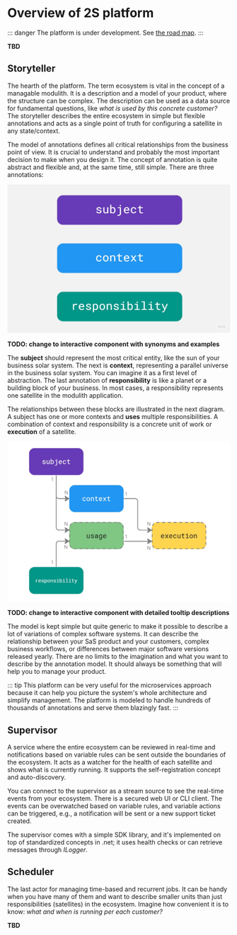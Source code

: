 # Overview of 2S platform

::: danger
The platform is under development. See [the road map](road-map).
:::

**TBD**

## Storyteller

The hearth of the platform. The term ecosystem is vital in the concept of a managable modulith. It is a description and a model of your product, where the structure can be complex. The description can be used as a data source for fundamental questions, like *what is used by this concrete customer?* The storyteller describes the entire ecosystem in simple but flexible annotations and acts as a single point of truth for configuring a satellite in any state/context.

The model of annotations defines all critical relationships from the business point of view. It is crucial to understand and probably the most important decision to make when you design it. The concept of annotation is quite abstract and flexible and, at the same time, still simple. There are three annotations:

![annotations](images/annotations.jpg)

**TODO: change to interactive component with synonyms and examples**

The **subject** should represent the most critical entity, like the sun of your business solar system. The next is **context**, representing a parallel universe in the business solar system. You can imagine it as a first level of abstraction. The last annotation of **responsibility** is like a planet or a building block of your business. In most cases, a responsibility represents one satellite in the modulith application.

The relationships between these blocks are illustrated in the next diagram. A subject has one or more contexts and **uses** multiple responsibilities. A combination of context and responsibility is a concrete unit of work or **execution** of a satellite.

![annotations](images/annotations-relations.jpg)

**TODO: change to interactive component with detailed tooltip descriptions**

The model is kept simple but quite generic to make it possible to describe a lot of variations of complex software systems. It can describe the relationship between your SaS product and your customers, complex business workflows, or differences between major software versions released yearly. There are no limits to the imagination and what you want to describe by the annotation model. It should always be something that will help you to manage your product.

::: tip
This platform can be very useful for the microservices approach because it can help you picture the system's whole architecture and simplify management. The platform is modeled to handle hundreds of thousands of annotations and serve them blazingly fast. 
:::

## Supervisor

A service where the entire ecosystem can be reviewed in real-time and notifications based on variable rules can be sent outside the boundaries of the ecosystem. It acts as a watcher for the health of each satellite and shows what is currently running. It supports the self-registration concept and auto-discovery.

You can connect to the supervisor as a stream source to see the real-time events from your ecosystem. There is a secured web UI or CLI client. The events can be overwatched based on variable rules, and variable actions can be triggered, e.g., a notification will be sent or a new support ticket created.

The supervisor comes with a simple SDK library, and it's implemented on top of standardized concepts in .net; it uses health checks or can retrieve messages through *ILogger*.

## Scheduler

The last actor for managing time-based and recurrent jobs. It can be handy when you have many of them and want to describe smaller units than just responsibilities (satellites) in the ecosystem. Imagine how convenient it is to know: *what and when is running per each customer?*

**TBD**
